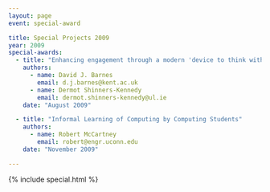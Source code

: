 ```yaml
---
layout: page
event: special-award

title: Special Projects 2009
year: 2009
special-awards:
  - title: "Enhancing engagement through a modern 'device to think with'"
    authors:
      - name: David J. Barnes
        email: d.j.barnes@kent.ac.uk
      - name: Dermot Shinners-Kennedy
        email: dermot.shinners-kennedy@ul.ie
    date: "August 2009"

  - title: "Informal Learning of Computing by Computing Students"
    authors:
      - name: Robert McCartney
        email: robert@engr.uconn.edu
    date: "November 2009"

---
```


{% include special.html %}
